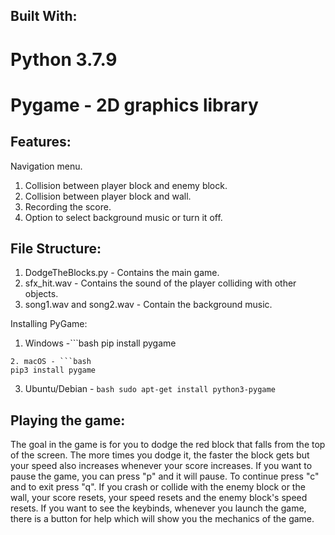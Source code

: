 ## Built With:

# Python 3.7.9
# Pygame - 2D graphics library



## Features:

Navigation menu.
1. Collision between player block and enemy block.
2. Collision between player block and wall.
3. Recording the score.
4. Option to select background music or turn it off.



## File Structure:

1. DodgeTheBlocks.py - Contains the main game.
2. sfx_hit.wav - Contains the sound of the player colliding with other objects.
3. song1.wav and song2.wav - Contain the background music.


Installing PyGame:

1. Windows -```bash 
pip install pygame
```
2. macOS - ```bash
pip3 install pygame
```
3. Ubuntu/Debian - ```bash
sudo apt-get install python3-pygame```



## Playing the game:

The goal in the game is for you to dodge the red block that falls from the top of the screen.
The more times you dodge it, the faster the block gets but your speed also increases whenever your
score increases.
If you want to pause the game, you can press "p" and it will pause. To continue press "c" and to
exit press "q". 
If you crash or collide with the enemy block or the wall, your score resets, your speed resets and the enemy
block's speed resets. 
If you want to see the keybinds, whenever you launch the game, there is a button for help which will show you
the mechanics of the game.

